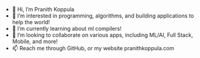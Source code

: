 - 👋 Hi, I’m Pranith Koppula
- 👀 I’m interested in programming, algorithms, and building applications to help the world!
- 🌱 I’m currently learning about ml compilers!
- 💞️ I’m looking to collaborate on various apps, including ML/AI, Full Stack, Mobile, and more!
- 📫 Reach me through GitHub, or my website pranithkoppula.com

<!---
PranithKoppula7/PranithKoppula7 is a ✨ special ✨ repository because its `README.md` (this file) appears on your GitHub profile.
You can click the Preview link to take a look at your changes.
--->
